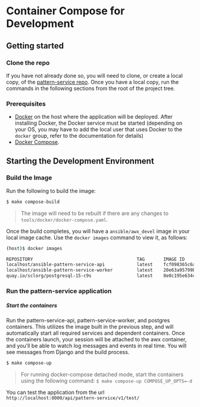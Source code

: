# Container Compose for Development

## Getting started

### Clone the repo

If you have not already done so, you will need to clone, or create a local copy, of the [pattern-service repo](https://github.com/ansible/pattern-service).
Once you have a local copy, run the commands in the following sections from the root of the project tree.

### Prerequisites

- [Docker](https://docs.docker.com/engine/installation/) on the host where the application will be deployed. After installing Docker, the Docker service must be started (depending on your OS, you may have to add the local user that uses Docker to the `docker` group, refer to the documentation for details)
- [Docker Compose](https://docs.docker.com/compose/install/).


## Starting the Development Environment

### Build the Image

Run the following to build the image:

```bash
$ make compose-build
```

> The image will need to be rebuilt if there are any changes to `tools/docker/docker-compose.yaml`.

Once the build completes, you will have a `ansible/awx_devel` image in your local image cache. Use the `docker images` command to view it, as follows:

```bash
(host)$ docker images

REPOSITORY                                       TAG       IMAGE ID       CREATED         SIZE
localhost/ansible-pattern-service-api            latest    fcf098365c6a   2 minutes ago   739MB
localhost/ansible-pattern-service-worker         latest    20e63a95799b   2 minutes ago   739MB
quay.io/sclorg/postgresql-15-c9s                 latest    8e0c195e634c   2 minutes ago   372MB
```

### Run the pattern-service application

##### Start the containers

Run the pattern-service-api, pattern-service-worker, and postgres containers. This utilizes the image built in the previous step, and will automatically start all required services and dependent containers. Once the containers launch, your session will be attached to the awx container, and you'll be able to watch log messages and events in real time. You will see messages from Django and the build process.

```bash
$ make compose-up
```

> For running docker-compose detached mode, start the containers using the following command: `$ make compose-up COMPOSE_UP_OPTS=-d`

You can test the application from the url `http://localhost:8000/api/pattern-service/v1/test/`
